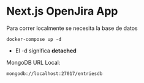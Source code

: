 # Next.js OpenJira App

Para correr localmente se necesita la base de datos
```
docker-compose up -d
```

* El -d significa **detached**

MongoDB URL Local:
```
mongodb://localhost:27017/entriesdb
```